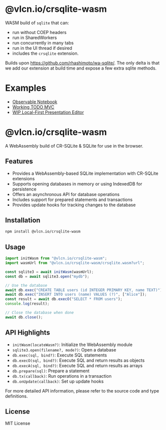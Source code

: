 # @vlcn.io/crsqlite-wasm

WASM build of `sqlite` that can:

- run without COEP headers
- run in SharedWorkers
- run concurrently in many tabs
- run in the UI thread if desired
- includes the `crsqlite` extension.

Builds upon https://github.com/rhashimoto/wa-sqlite/. The only delta is that we add our extension at build time and expose a few extra sqlite methods.

# Examples

- [Observable Notebook](https://observablehq.com/@tantaman/cr-sqlite-basic-setup)
- [Working TODO MVC](https://github.com/vlcn-io/js/tree/main/js/examples/p2p-todomvc)
- [WIP Local-First Presentation Editor](https://github.com/tantaman/strut)
# @vlcn.io/crsqlite-wasm

A WebAssembly build of CR-SQLite & SQLite for use in the browser.

## Features

- Provides a WebAssembly-based SQLite implementation with CR-SQLite extensions
- Supports opening databases in memory or using IndexedDB for persistence
- Offers an asynchronous API for database operations
- Includes support for prepared statements and transactions
- Provides update hooks for tracking changes to the database

## Installation

```bash
npm install @vlcn.io/crsqlite-wasm
```

## Usage

```javascript
import initWasm from "@vlcn.io/crsqlite-wasm";
import wasmUrl from "@vlcn.io/crsqlite-wasm/crsqlite.wasm?url";

const sqlite3 = await initWasm(wasmUrl);
const db = await sqlite3.open("mydb");

// Use the database
await db.exec("CREATE TABLE users (id INTEGER PRIMARY KEY, name TEXT)");
await db.exec("INSERT INTO users (name) VALUES (?)", ["Alice"]);
const result = await db.execO("SELECT * FROM users");
console.log(result);

// Close the database when done
await db.close();
```

## API Highlights

- `initWasm(locateWasm?)`: Initialize the WebAssembly module
- `sqlite3.open(filename?, mode?)`: Open a database
- `db.exec(sql, bind?)`: Execute SQL statements
- `db.execO(sql, bind?)`: Execute SQL and return results as objects
- `db.execA(sql, bind?)`: Execute SQL and return results as arrays
- `db.prepare(sql)`: Prepare a statement
- `db.tx(callback)`: Run operations in a transaction
- `db.onUpdate(callback)`: Set up update hooks

For more detailed API information, please refer to the source code and type definitions.

## License

MIT License
